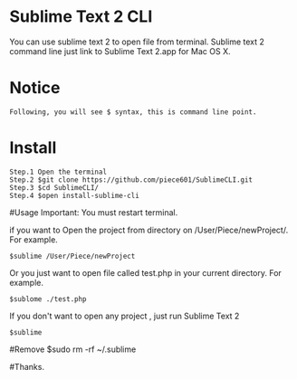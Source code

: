 # Sublime Text 2 CLI
You can use sublime text 2 to open file from terminal.
Sublime text 2 command line just link to Sublime Text 2.app for Mac OS X.
# Notice
	Following, you will see $ syntax, this is command line point.
# Install
	Step.1 Open the terminal
	Step.2 $git clone https://github.com/piece601/SublimeCLI.git
	Step.3 $cd SublimeCLI/
	Step.4 $open install-sublime-cli
#Usage
Important: You must restart terminal.

if you want to Open the project from directory on /User/Piece/newProject/. For example.
	
	$sublime /User/Piece/newProject
	
Or you just want to open file called test.php in your current directory. For example.
	
	$sublome ./test.php

If you don't want to open any project , just run Sublime Text 2
	
	$sublime
	
#Remove
	$sudo rm -rf ~/.sublime

#Thanks.

